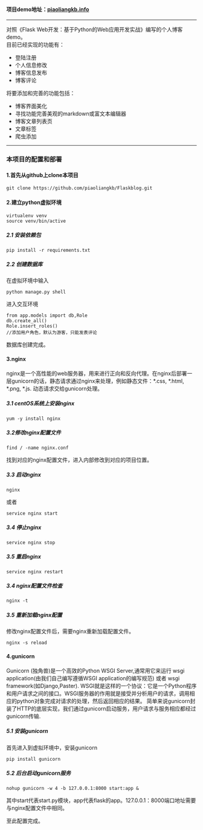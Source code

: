 #### 项目demo地址：[piaoliangkb.info](http://piaoliangkb.info/)
-----------------------------------------

对照《Flask Web开发：基于Python的Web应用开发实战》编写的个人博客demo。   
目前已经实现的功能有：
- 登陆注册
- 个人信息修改
- 博客信息发布
- 博客评论 

将要添加和完善的功能包括：
- 博客界面美化
- 寻找功能完善美观的markdown或富文本编辑器
- 博客文章列表页
- 文章标签
- 爬虫添加

-----------------------------------------
### 本项目的配置和部署

#### 1.首先从github上clone本项目

    git clone https://github.com/piaoliangkb/Flaskblog.git

#### 2.建立python虚拟环境
    virtualenv venv
    source venv/bin/active
##### 2.1 安装依赖包
    pip install -r requirements.txt
##### 2.2 创建数据库
在虚拟环境中输入  

    python manage.py shell
进入交互环境

    from app.models import db,Role
    db.create_all()
    Role.insert_roles()
    //添加用户角色，默认为游客，只能发表评论
数据库创建完成。    

#### 3.nginx
nginx是一个高性能的web服务器，用来进行正向和反向代理。在nginx后部署一层gunicorn的话，静态请求通过nginx来处理，例如静态文件：*.css, *.html, *.png, *.js. 动态请求交给gunicorn处理。
##### 3.1 centOS系统上安装nginx
    yum -y install nginx
    
##### 3.2修改nginx配置文件
    
    find / -name nginx.conf
    
找到对应的nginx配置文件，进入内部修改到对应的项目位置。

    
##### 3.3 启动nginx

    nginx
或者

    service nginx start
##### 3.4 停止nginx

    service nginx stop
##### 3.5 重启nginx

    service nginx restart
##### 3.4 nginx配置文件检查

    nginx -t
##### 3.5 重新加载nginx配置
修改nginx配置文件后，需要nginx重新加载配置文件。    
    
    nginx -s reload
    
#### 4.gunicorn
Gunicorn (独角兽)是一个高效的Python WSGI Server,通常用它来运行 wsgi application(由我们自己编写遵循WSGI application的编写规范) 或者 wsgi framework(如Django,Paster).
WSGI就是这样的一个协议：它是一个Python程序和用户请求之间的接口。WSGI服务器的作用就是接受并分析用户的请求，调用相应的python对象完成对请求的处理，然后返回相应的结果。
简单来说gunicorn封装了HTTP的底层实现，我们通过gunicorn启动服务，用户请求与服务相应都经过gunicorn传输.

##### 5.1 安装gunicorn
首先进入到虚拟环境中，安装gunicorn

    pip install gunicorn
##### 5.2 后台启动gunicorn服务    

    nohup gunicorn -w 4 -b 127.0.0.1:8000 start:app &
其中start代表start.py模块，app代表flask的app。127.0.0.1：8000端口地址需要与nginx配置文件中相同。

至此配置完成。
    

    

    
